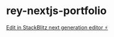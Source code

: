 # rey-nextjs-portfolio

[Edit in StackBlitz next generation editor ⚡️](https://stackblitz.com/~/github.com/reyteves/rey-nextjs-portfolio)